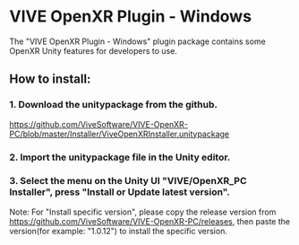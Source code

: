 # VIVE OpenXR Plugin - Windows
The "VIVE OpenXR Plugin - Windows" plugin package contains some OpenXR Unity features for developers to use.
## How to install:
### 1. Download the unitypackage from the github.
https://github.com/ViveSoftware/VIVE-OpenXR-PC/blob/master/Installer/ViveOpenXRInstaller.unitypackage
### 2. Import the unitypackage file in the Unity editor.
### 3. Select the menu on the Unity UI "VIVE/OpenXR_PC Installer", press "Install or Update latest version".

Note: For "Install specific version", please copy the release version from https://github.com/ViveSoftware/VIVE-OpenXR-PC/releases,
then paste the version(for example: "1.0.12") to install the specific version.